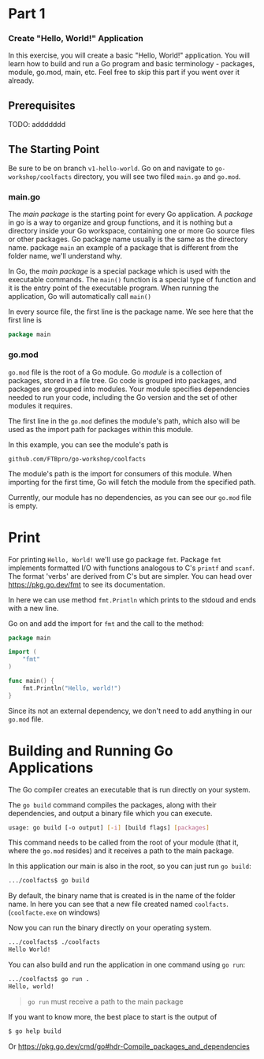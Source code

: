 # Part 1
### Create "Hello, World!" Application

In this exercise, you will create a basic "Hello, World!" application. You will learn how to build and run a Go program and basic terminology - packages, module, go.mod, main, etc.
Feel free to skip this part if you went over it already. 

## Prerequisites
TODO: addddddd

## The Starting Point
Be sure to be on branch `v1-hello-world`. Go on and navigate to `go-workshop/coolfacts` directory, you will see two filed `main.go` and `go.mod`.

### main.go
The _main package_ is the starting point for every Go application. A _package_ in go is a way to organize and group functions, and it is nothing but a directory inside your Go workspace, containing one or more Go source files or other packages. Go package name usually is the same as the directory name. package `main` an example of a package that is different from the folder name, we'll understand why.

In Go, the _main package_ is a special package which is used with the executable commands. The `main()` function is a special type of function and it is the entry point of the executable program. When running the application, Go will automatically call `main()`

In every source file, the first line is the package name. We see here that the first line is
```go
package main
```

### go.mod
`go.mod` file is the root of a Go module. Go _module_ is a collection of packages, stored in a file tree. Go code is grouped into packages, and packages are grouped into modules. Your module specifies dependencies needed to run your code, including the Go version and the set of other modules it requires.

The first line in the `go.mod` defines the module's path, which also will be used as the import path for packages within this module.

In this example, you can see the module's path is 
```goregexp
github.com/FTBpro/go-workshop/coolfacts
```
The module's path is the import for consumers of this module. When importing for the first time, Go will fetch the module from the specified path.

Currently, our module has no dependencies, as you can see our `go.mod` file is empty.

# Print
For printing `Hello, World!` we'll use go package `fmt`. Package `fmt` implements formatted I/O with functions analogous to C's `printf` and `scanf`. The format 'verbs' are derived from C's but are simpler. You can head over https://pkg.go.dev/fmt to see its documentation.

In here we can use method `fmt.Println` which prints to the stdoud and ends with a new line.

Go on and add the import for `fmt` and the call to the method:
```go
package main

import (
	"fmt"
)

func main() {
	fmt.Println("Hello, world!")
}
```
Since its not an external dependency, we don't need to add anything in our `go.mod` file.

# Building and Running Go Applications

The Go compiler creates an executable that is run directly on your system.

The `go build` command compiles the packages, along with their dependencies, and output a binary file which you can execute.

```bash
usage: go build [-o output] [-i] [build flags] [packages]
```

This command needs to be called from the root of your module (that it, where the `go.mod` resides) and it receives a path to the main package. 

In this application our main is also in the root, so you can just run `go build`:

```bash
.../coolfacts$ go build 
```

By default, the binary name that is created is in the name of the folder name. In here you can see that a new file created named `coolfacts`. (`coolfacte.exe` on windows)

Now you can run the binary directly on your operating system.

```bash
.../coolfacts$ ./coolfacts
Hello World!
```

You can also build and run the application in one command using `go run`:

```bash
.../coolfacts$ go run .
Hello, world!
```
> `go run` must receive a path to the main package


If you want to know more, the best place to start is the output of

```bash
$ go help build
```

Or https://pkg.go.dev/cmd/go#hdr-Compile_packages_and_dependencies
